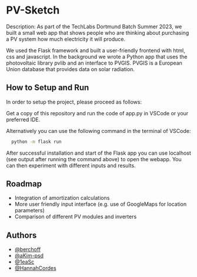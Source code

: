 # PV-Sketch

Description: As part of the TechLabs Dortmund Batch Summer 2023, we built a small web app that shows people who are thinking about purchasing a PV system how much electricity it will produce.

We used the Flask framework and built a user-friendly frontend with html, css and javascript. In the background we wrote a Python app that uses the photovoltaic library pvlib and an interface to PVGIS. PVGIS is a European Union database that provides data on solar radiation.


## How to Setup and Run

In order to setup the project, please proceed as follows:

Get a copy of this repository and run the code of app.py in VSCode or your preferred IDE.

Alternatively you can use the following command in the terminal of VSCode:

```bash
  python -m flask run
```

After successful installation and start of the Flask app you can use localhost (see output after running the command above) to open the webapp. You can then experiment with different inputs and results.


## Roadmap

- Integration of amortization calculations
- More user friendly input interface (e.g. use of GoogleMaps for location parameters)
- Comparison of different PV modules and inverters

  
## Authors

- [@berchoff](https://www.github.com/berchoff)
- [@aKim-psd](https://www.github.com/Kim-psd)
- [@1eaSc](https://www.github.com/1eaSc)
- [@HannahCordes](https://www.github.com/HannahCordes)
  

